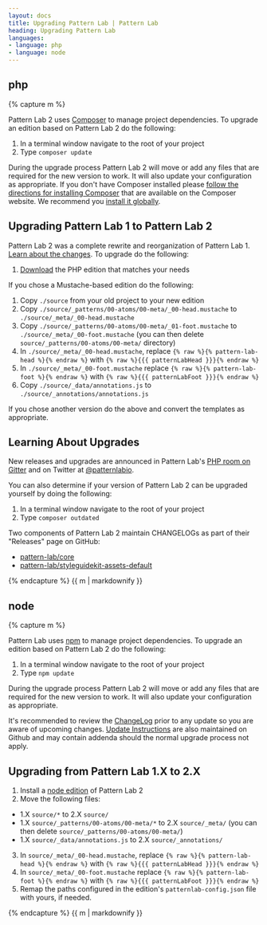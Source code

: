 ```yaml
---
layout: docs
title: Upgrading Pattern Lab | Pattern Lab
heading: Upgrading Pattern Lab
languages:
- language: php
- language: node
---
```


<!--- start php -->
<div class="tabs__panel" id="php">
<h2 class="language-title">php</h2>

{% capture m %}

Pattern Lab 2 uses [Composer](https://getcomposer.org) to manage project dependencies. To upgrade an edition based on Pattern Lab 2 do the following:

1. In a terminal window navigate to the root of your project
2. Type `composer update`

During the upgrade process Pattern Lab 2 will move or add any files that are required for the new version to work. It will also update your configuration as appropriate. If you don't have Composer installed please [follow the directions for installing Composer](https://getcomposer.org/doc/00-intro.md#installation-linux-unix-osx) that are available on the Composer website. We recommend you [install it globally](https://getcomposer.org/doc/00-intro.md#globally).

## Upgrading Pattern Lab 1 to Pattern Lab 2

Pattern Lab 2 was a complete rewrite and reorganization of Pattern Lab 1. [Learn about the changes](/docs/changes-1-to-2.html). To upgrade do the following:

1. [Download](http://patternlab.io/download.html) the PHP edition that matches your needs

If you chose a Mustache-based edition do the following:

1. Copy `./source` from your old project to your new edition
2. Copy `./source/_patterns/00-atoms/00-meta/_00-head.mustache` to `./source/_meta/_00-head.mustache`
3. Copy `./source/_patterns/00-atoms/00-meta/_01-foot.mustache` to `./source/_meta/_00-foot.mustache` (you can then delete `source/_patterns/00-atoms/00-meta/` directory)
4. In `./source/_meta/_00-head.mustache`, replace `{% raw %}{% pattern-lab-head %}{% endraw %}` with `{% raw %}{{{ patternLabHead }}}{% endraw %}`
6. In `./source/_meta/_00-foot.mustache` replace `{% raw %}{% pattern-lab-foot %}{% endraw %}` with `{% raw %}{{{ patternLabFoot }}}{% endraw %}`
7. Copy `./source/_data/annotations.js` to `./source/_annotations/annotations.js`

If you chose another version do the above and convert the templates as appropriate.

## Learning About Upgrades

New releases and upgrades are announced in Pattern Lab's [PHP room on Gitter](https://gitter.im/pattern-lab/php) and on Twitter at [@patternlabio](https://twitter.com/patternlabio).

You can also determine if your version of Pattern Lab 2 can be upgraded yourself by doing the following:

1. In a terminal window navigate to the root of your project
2. Type `composer outdated`

Two components of Pattern Lab 2 maintain CHANGELOGs as part of their "Releases" page on GitHub:

* [pattern-lab/core](https://github.com/pattern-lab/patternlab-php-core/releases)
* [pattern-lab/styleguidekit-assets-default](https://github.com/pattern-lab/styleguidekit-assets-default/releases)


{% endcapture %}
{{ m | markdownify }}

</div>

<!--- end php -->

<!--- start node -->

<div class="tabs__panel" id="node">
<h2 class="language-title">node</h2>

{% capture m %}

Pattern Lab uses [npm](https://www.npmjs.com/) to manage project dependencies. To upgrade an edition based on Pattern Lab 2 do the following:

1. In a terminal window navigate to the root of your project
2. Type `npm update`

During the upgrade process Pattern Lab 2 will move or add any files that are required for the new version to work. It will also update your configuration as appropriate.

It's recommended to review the [ChangeLog](https://github.com/pattern-lab/patternlab-node/wiki/ChangeLog) prior to any update so you are aware of upcoming changes. [Update Instructions](https://github.com/pattern-lab/patternlab-node/wiki/Upgrading) are also maintained on Github and may contain addenda should the normal upgrade process not apply.

## Upgrading from Pattern Lab 1.X to 2.X

1. Install a [node edition](https://github.com/pattern-lab?utf8=%E2%9C%93&query=edition-node) of Pattern Lab 2
2. Move the following files:

  * 1.X `source/*` to 2.X `source/`
  * 1.X `source/_patterns/00-atoms/00-meta/*` to 2.X `source/_meta/` (you can then delete `source/_patterns/00-atoms/00-meta/`)
  * 1.X `source/_data/annotations.js` to 2.X `source/_annotations/`
  
3. In `source/_meta/_00-head.mustache`, replace `{% raw %}{% pattern-lab-head %}{% endraw %}` with `{% raw %}{{{ patternLabHead }}}{% endraw %}`
4. In `source/_meta/_00-foot.mustache` replace `{% raw %}{% pattern-lab-foot %}{% endraw %}` with `{% raw %}{{{ patternLabFoot }}}{% endraw %}`
4. Remap the paths configured in the edition's `patternlab-config.json` file with yours, if needed.

{% endcapture %}
{{ m | markdownify }}

</div>

<!--- end node -->
